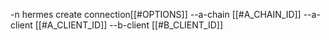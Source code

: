 -n hermes create connection[[#OPTIONS]] --a-chain [[#A_CHAIN_ID]] --a-client [[#A_CLIENT_ID]] --b-client [[#B_CLIENT_ID]]
